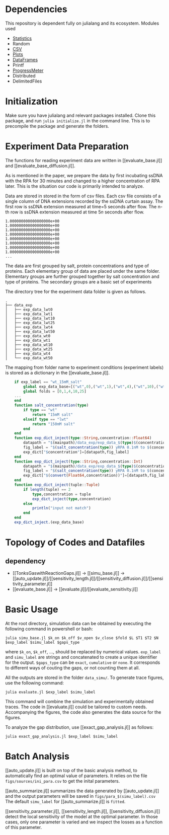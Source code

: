 # Dependencies
This repository is dependent fully on julialang and its ecosystem.
Modules used
- [Statistics](https://github.com/JuliaLang/Statistics.jl)
- Random
- [CSV](https://github.com/JuliaData/CSV.jl)
- [Plots](https://doi.org/10.5281/zenodo.4725317)
- [DataFrames](https://github.com/JuliaData/DataFrames.jl)
- Printf
- [ProgressMeter](https://github.com/timholy/ProgressMeter.jl)
- Distributed
- DelimitedFiles

# Initialization
Make sure you have julialang and relevant packages installed.
Clone this package, and run `julia initialize.jl` in the command line. This is to precompile the package and generate the folders.

# Experiment Data Preparation
The functions for reading experiment data are written in [[evaluate_base.jl]] and [[evaluate_base_diffusion.jl]]. 

As is mentioned in the paper, we prepare the data by first incubating ssDNA with the RPA for 30 minutes and changed to a higher concentration of RPA later. This is the situation our code is primarily intended to analyze.

Data are stored in stored in the form of csv files. Each csv file consists of a single column of DNA extensions recorded by the ssDNA curtain assay.  The first row is ssDNA extension measured at time=5 seconds after flow. The n-th row is ssDNA extension measured at time $5n$ seconds after flow. 

```csv
1.000000000000000000e+00
1.000000000000000000e+00
1.000000000000000000e+00
1.000000000000000000e+00
1.000000000000000000e+00
1.000000000000000000e+00
1.000000000000000000e+00
1.000000000000000000e+00
...
```

The data are first grouped by salt, protein concentrations and type of proteins. Each elementary group of data are placed under the same folder. Elementary groups are further grouped together by salt concentration and type of proteins. The secondary groups are a basic set of experiments

The directory tree for the experiment data folder is given as follows.
```
.
├── data_exp
│   ├── exp_data_lwt0
│   ├── exp_data_lwt1
│   ├── exp_data_lwt10
│   ├── exp_data_lwt25
│   ├── exp_data_lwt4
│   ├── exp_data_lwt50
│   ├── exp_data_wt0
│   ├── exp_data_wt1
│   ├── exp_data_wt10
│   ├── exp_data_wt25
│   ├── exp_data_wt4
│   └── exp_data_wt50

```

The mapping from folder name to experiment conditions (experiment labels) is stored as a dictionary in the [[evaluate_base.jl]].
```julia
    if exp_label == "wt_15mM_salt"
        global exp_data_base=[("wt",0),("wt",1),("wt",4),("wt",10),("wt",25),("wt",50)]
        global folds = [0,1,4,10,25]
    ...
    end
    function salt_concentration(type) 
        if type == "wt"
            return "15mM salt"
        elseif type == "lwt"
            return "150mM salt"
        end
    end
    function exp_dict_inject(type::String,concentration::Float64)
        datapath = "$(mainpath)/data_exp/exp_data_$(type)$(concentration)/"
        fig_label = "$(salt_concentration(type)) yRPA 0.1nM to $(concentration)nM"
        exp_dict["$concentration"]=[datapath,fig_label]
    end
    function exp_dict_inject(type::String,concentration::Int)
        datapath = "$(mainpath)/data_exp/exp_data_$(type)$(concentration)/"
        fig_label = "$(salt_concentration(type)) yRPA 0.1nM to $(concentration)nM"
        exp_dict["$(convert(Float64,concentration))"]=[datapath,fig_label]
    end
    function exp_dict_inject(tuple::Tuple)
        if length(tuple) == 2
            type,concentration = tuple
            exp_dict_inject(type,concentration)
        else
            println("input not match")
        end
    end
    exp_dict_inject.(exp_data_base)
```

# Topology of Codes and Datafiles
## dependency
- [[TonksGaswithReactionGaps.jl]] -> [[simu_base.jl]] -> [[auto_update.jl]]/[[sensitivity_length.jl]]/[[sensitivity_diffusion.jl]]/[[sensitivity_parameter.jl]]
- [[evaluate_base.jl]] -> [[evaluate.jl]]/[[evaluate_sensitivity.jl]]

# Basic Usage
At the root directory, simulation data can be obtained by executing the following command in powershell or bash:
```Shell
julia simu_base.jl $k_on $k_off $v_open $v_close $fold $L $T1 $T2 $N $exp_label $simu_label $gaps_type
```
where `$k_on`, `$k_off`, ..., should be replaced by numerical values. `exp_label` and `simu_label` are strings and concatenated to create a unique identifier for the output. `$gaps_type` can be `exact`, `cumulative` or `none`. It corresponds to different ways of couting the gaps, or not counting them at all.

All the outputs are stored in the folder `data_simu/`. To generate trace figures, use the following command:
```shell
julia evaluate.jl $exp_label $simu_label
```
This command will combine the simulation and experimentally obtained traces. The code in [[evaluate.jl]] could be tailored to custom needs. Accompanying the figures, the code also generates the data source for the figures.

To analyze the gap distribution, use [[exact_gap_analysis.jl]] as follows:
```Shell
julia exact_gap_analysis.jl $exp_label $simu_label
```

# Batch Analysis
[[auto_update.jl]] is built on top of the basic analysis method, to automatically find an optimal value of parameters. It relies on the file `figs/sources/ini_para.csv` to get the inital parameters.

[[auto_summarize.jl]] summarizes the data generated by [[auto_update.jl]] and the output parameters will be saved in `figs/para_$(simu_label).csv`
The default `simu_label` for [[auto_summarize.jl]] is `fitted`.

[[sensitivity_parameter.jl]], [[sensitivity_length.jl]], [[sensitivity_diffusion.jl]] detect the local sensitivity of the model at the optimal parameter. In those cases, only one parameter is varied and we inspect the losses as a function of this parameter.
